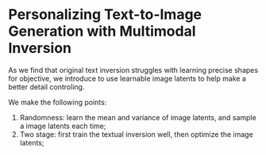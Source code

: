 # Personalizing Text-to-Image Generation with Multimodal Inversion

As we find that original text inversion struggles with learning precise shapes for objective, we introduce to use learnable image latents to help make a better detail controling. 

We make the following points:
1. Randomness: learn the mean and variance of image latents, and sample a image latents each time; 
2. Two stage: first train the textual inversion well, then optimize the image latents;  


